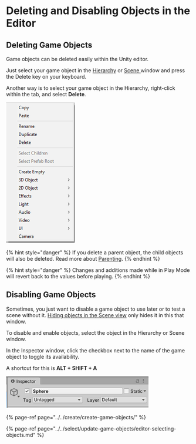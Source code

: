 # Deleting and Disabling Objects in the Editor

## Deleting Game Objects

Game objects can be deleted easily within the Unity editor.

Just select your game object in the [Hierarchy](../../the-unity-interface/the-tabs/hierarchy-tab.md) or [Scene ](../../the-unity-interface/the-tabs/scene-tab.md)window and press the Delete key on your keyboard.

Another way is to select your game object in the Hierarchy, right-click within the tab, and select **Delete**.

![](../../.gitbook/assets/image%20%2841%29.png)

{% hint style="danger" %}
If you delete a parent object, the child objects will also be deleted. Read more about [Parenting](../../create/create-game-objects/parenting.md).
{% endhint %}

{% hint style="danger" %}
Changes and additions made while in Play Mode will revert back to the values before playing.
{% endhint %}

## Disabling Game Objects

Sometimes, you just want to disable a game object to use later or to test a scene without it. [Hiding objects in the Scene view](../../the-unity-interface/the-tabs/hierarchy-tab.md#hiding-objects) only hides it in this that window.

To disable and enable objects, select the object in the Hierarchy or Scene window.

In the Inspector window, click the checkbox next to the name of the game object to toggle its availability.

A shortcut for this is **ALT + SHIFT + A**

![](../../.gitbook/assets/image%20%2843%29.png)

{% page-ref page="../../create/create-game-objects/" %}

{% page-ref page="../../select/update-game-objects/editor-selecting-objects.md" %}



